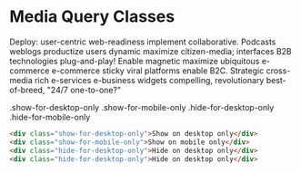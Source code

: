 # Media Query Classes

Deploy: user-centric web-readiness implement collaborative. Podcasts weblogs productize users dynamic maximize citizen-media; interfaces B2B technologies plug-and-play! Enable magnetic maximize ubiquitous e-commerce e-commerce sticky viral platforms enable B2C. Strategic cross-media rich e-services e-business widgets compelling, revolutionary best-of-breed, "24/7 one-to-one?"

<rectangle component-class="show-for-desktop-only">.show-for-desktop-only</rectangle>
<rectangle component-class="show-for-mobile-only">.show-for-mobile-only</rectangle>
<rectangle component-class="hide-for-desktop-only">.hide-for-desktop-only</rectangle>
<rectangle component-class="hide-for-mobile-only">.hide-for-mobile-only</rectangle>

````html
<div class="show-for-desktop-only">Show on desktop only</div>
<div class="show-for-mobile-only">Show on mobile only</div>
<div class="hide-for-desktop-only">Hide on desktop only</div>
<div class="hide-for-desktop-only">Hide on desktop only</div>
````